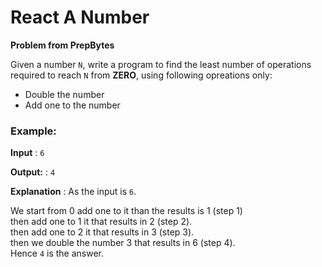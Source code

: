 # React A Number

**Problem from PrepBytes**

Given a number `N`, write a program to find the least number of operations required to reach `N` from **ZERO**, using following opreations only:
 - Double the number 
 - Add one to the number

### Example:
**Input** : `6`

**Output:** : `4`

**Explanation** :  As the input is `6`. 

We start from 0 add one to it than the results is 1 (step 1) <br>
then add one to 1 it that results in 2 (step 2). <br>
then add one to 2 it that results in 3 (step 3). <br>
then we double the number 3 that results in 6 (step 4). <br> Hence `4` is the answer.
